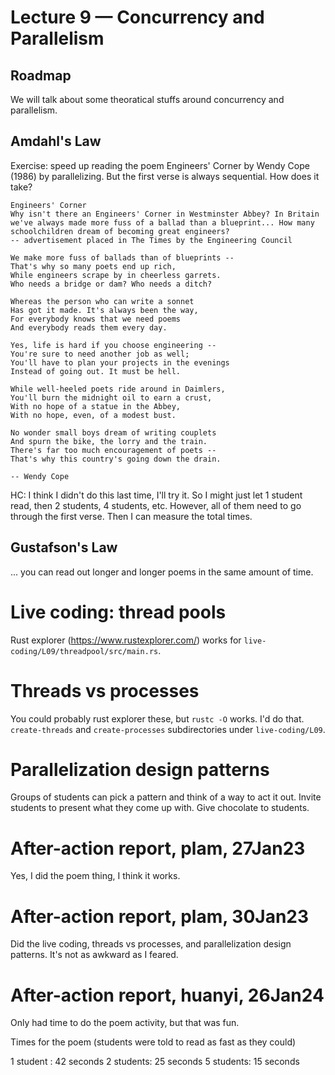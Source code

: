 # Lecture 9 — Concurrency and Parallelism

## Roadmap

We will talk about some theoratical stuffs around concurrency and parallelism.

## Amdahl's Law

Exercise: speed up reading the poem Engineers' Corner by Wendy Cope (1986) by
parallelizing. But the first verse is always sequential. How does it take?

```
Engineers' Corner
Why isn't there an Engineers' Corner in Westminster Abbey? In Britain we've always made more fuss of a ballad than a blueprint... How many schoolchildren dream of becoming great engineers?
-- advertisement placed in The Times by the Engineering Council

We make more fuss of ballads than of blueprints --
That's why so many poets end up rich,
While engineers scrape by in cheerless garrets.
Who needs a bridge or dam? Who needs a ditch?

Whereas the person who can write a sonnet
Has got it made. It's always been the way,
For everybody knows that we need poems
And everybody reads them every day.

Yes, life is hard if you choose engineering --
You're sure to need another job as well;
You'll have to plan your projects in the evenings
Instead of going out. It must be hell.

While well-heeled poets ride around in Daimlers,
You'll burn the midnight oil to earn a crust,
With no hope of a statue in the Abbey,
With no hope, even, of a modest bust.

No wonder small boys dream of writing couplets
And spurn the bike, the lorry and the train.
There's far too much encouragement of poets --
That's why this country's going down the drain.

-- Wendy Cope
```

HC: I think I didn't do this last time, I'll try it. So I might just let 1
student read, then 2 students, 4 students, etc. However, all of them need to go
through the first verse. Then I can measure the total times.

## Gustafson's Law

... you can read out longer and longer poems in the same amount of time.

# Live coding: thread pools

Rust explorer (https://www.rustexplorer.com/) works for
`live-coding/L09/threadpool/src/main.rs`.

# Threads vs processes

You could probably rust explorer these, but `rustc -O` works. I'd do that.
`create-threads` and `create-processes` subdirectories under `live-coding/L09`.

# Parallelization design patterns

Groups of students can pick a pattern and think of a way to act it out. Invite
students to present what they come up with. Give chocolate to students.

# After-action report, plam, 27Jan23

Yes, I did the poem thing, I think it works.

# After-action report, plam, 30Jan23

Did the live coding, threads vs processes, and parallelization design patterns.
It's not as awkward as I feared.

# After-action report, huanyi, 26Jan24

Only had time to do the poem activity, but that was fun.

Times for the poem (students were told to read as fast as they could)

1 student : 42 seconds
2 students: 25 seconds
5 students: 15 seconds
